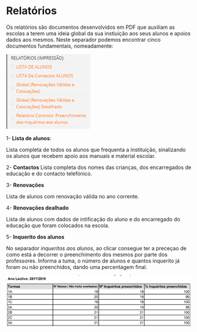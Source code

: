 ﻿# Relatórios


Os relatórios são documentos desenvolvidos em PDF que auxiliam as escolas a terem uma ideia global da sua instiuição aos seus alunos e apoios dados aos mesmos. 
 Neste separador podemos encontrar cinco documentos fundamentais, nomeadamente:

![Relatorios](../../images/PlaceMiudos/Alunos/relatorios.PNG)


1- **Lista de alunos**: 

Lista completa de todos os alunos que frequenta a instituição, sinalizando os alunos que recebem apoio aos manuais e material escolar.

2- **Contactos**
Lista completa dos nomes das crianças, dos encarregados de educação e do contacto telefónico.

3- **Renovações**

Lista de alunos com renovação válida no ano corrente.

4- **Renovações dealhado**

Lista de alunos com dados de intificação do aluno e do encarregado do educação que foram colocados na escola. 

5- **Inquerito dos alunos** 

No separador *inqueritos aos alunos*, ao clicar consegue ter a preceçao de como está a decorrer o preenchimento dos mesmos por parte dos professores. Informa a tuma, o número de alunos e quantos inquerito já foram ou não preenchidos, dando uma percentagem final. 


![Inqueritos](../../images/PlaceMiudos/Alunos/inqueritos.PNG)


 
